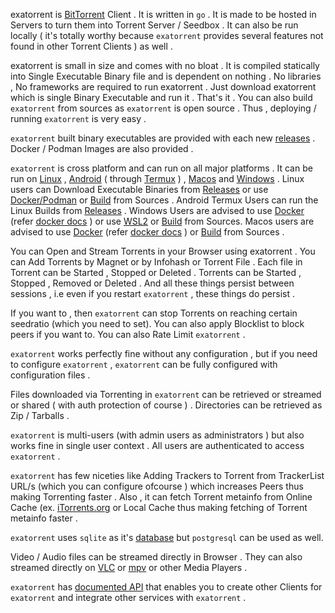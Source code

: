 exatorrent is [BitTorrent](https://www.bittorrent.org) Client . It is written in `go` . It is made to be hosted in Servers to turn them into Torrent Server / Seedbox . It can also be run locally ( it's totally worthy because `exatorrent` provides several features not found in other Torrent Clients ) as well .

exatorrent is small in size and comes with no bloat . It is compiled statically into Single Executable Binary file and is dependent on nothing . No libraries , No frameworks are required to run exatorrent . Just download  exatorrent which is single Binary Executable and run it . That's it . You can also build `exatorrent` from sources as `exatorrent` is open source . Thus , deploying / running `exatorrent` is very easy . 

`exatorrent` built binary executables are provided with each new [releases](https://github.com/varbhat/exatorrent/releases/latest) . Docker / Podman Images are also provided . 

`exatorrent` is cross platform and can run on all major platforms . It can be run on [Linux](https://www.kernel.org/) , [Android](https://www.android.com/) ( through [Termux](https://termux.com/) ) , [Macos](https://developer.apple.com/macos/) and [Windows](https://www.microsoft.com/en-in/windows) . Linux users can Download Executable Binaries from [Releases](https://github.com/varbhat/exatorrent/releases/latest) or use [Docker/Podman](./docker.md) or [Build](./build.md) from Sources . Android Termux Users can run the Linux Builds from [Releases](https://github.com/varbhat/exatorrent/releases/latest) . Windows Users are advised to use [Docker](https://docs.docker.com/docker-for-windows/install/) (refer [docker docs](./docker.md) ) or use [WSL2](https://docs.microsoft.com/en-us/windows/wsl/) or [Build](./build.md) from Sources. Macos users are advised to use [Docker](https://docs.docker.com/docker-for-mac/install/) (refer [docker docs](./docker.md) ) or [Build](./build.md) from Sources .

You can Open and Stream Torrents in your Browser using exatorrent . You can Add Torrents by Magnet or by Infohash or Torrent File . Each file in Torrent can be Started , Stopped  or Deleted . Torrents can be Started , Stopped , Removed or Deleted . And all these things persist between sessions , i.e even if you restart `exatorrent` , these things do persist .


If you want to , then `exatorrent` can stop Torrents on reaching certain seedratio (which you need to set). You can also apply Blocklist to block peers if you want to. You can also Rate Limit `exatorrent` .

`exatorrent` works perfectly fine without any configuration , but  if you need to configure `exatorrent` , `exatorrent` can be fully configured with configuration files .


Files downloaded via Torrenting in `exatorrent` can be retrieved or streamed or shared ( with auth protection of course ) . Directories can be retrieved as Zip / Tarballs .


`exatorrent` is multi-users (with admin users as administrators ) but also works fine in single user context . All users are authenticated to access `exatorrent` .


`exatorrent` has few niceties like Adding Trackers to Torrent from TrackerList URL/s (which you can configure ofcourse ) which increases Peers thus making Torrenting faster . Also , it can fetch Torrent metainfo from Online Cache (ex. [iTorrents.org](https://itorrents.org/) or Local Cache thus making fetching of Torrent metainfo faster .

`exatorrent` uses `sqlite` as it's [database](./database.md) but `postgresql` can be used as well.

Video / Audio files can be streamed directly in Browser . They can also streamed directly on [VLC](https://www.videolan.org/vlc/) or [mpv](https://mpv.io/) or other Media Players .

`exatorrent` has [documented API](./API.md) that enables you to create other Clients for `exatorrent` and integrate other services with `exatorrent` .
